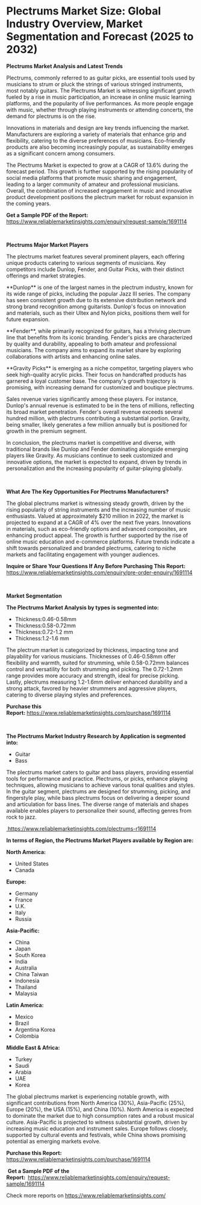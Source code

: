 <p><h1>Plectrums Market Size: Global Industry Overview, Market Segmentation and Forecast (2025 to 2032)</h1></p><p><strong>Plectrums Market Analysis and Latest Trends</strong></p>
<p><p>Plectrums, commonly referred to as guitar picks, are essential tools used by musicians to strum or pluck the strings of various stringed instruments, most notably guitars. The Plectrums Market is witnessing significant growth fueled by a rise in music participation, an increase in online music learning platforms, and the popularity of live performances. As more people engage with music, whether through playing instruments or attending concerts, the demand for plectrums is on the rise.</p><p>Innovations in materials and design are key trends influencing the market. Manufacturers are exploring a variety of materials that enhance grip and flexibility, catering to the diverse preferences of musicians. Eco-friendly products are also becoming increasingly popular, as sustainability emerges as a significant concern among consumers.</p><p>The Plectrums Market is expected to grow at a CAGR of 13.6% during the forecast period. This growth is further supported by the rising popularity of social media platforms that promote music sharing and engagement, leading to a larger community of amateur and professional musicians. Overall, the combination of increased engagement in music and innovative product development positions the plectrum market for robust expansion in the coming years.</p></p>
<p><strong>Get a Sample PDF of the Report:&nbsp;</strong> <a href="https://www.reliablemarketinsights.com/enquiry/request-sample/1691114?utm_campaign=1932&utm_medium=2&utm_source=Github&utm_content=ia&utm_term=07012025&utm_id=plectrums">https://www.reliablemarketinsights.com/enquiry/request-sample/1691114</a></p>
<p>&nbsp;</p>
<p><strong>Plectrums Major Market Players</strong></p>
<p><p>The plectrums market features several prominent players, each offering unique products catering to various segments of musicians. Key competitors include Dunlop, Fender, and Guitar Picks, with their distinct offerings and market strategies.</p><p>**Dunlop** is one of the largest names in the plectrum industry, known for its wide range of picks, including the popular Jazz III series. The company has seen consistent growth due to its extensive distribution network and strong brand recognition among guitarists. Dunlop's focus on innovation and materials, such as their Ultex and Nylon picks, positions them well for future expansion.</p><p>**Fender**, while primarily recognized for guitars, has a thriving plectrum line that benefits from its iconic branding. Fender's picks are characterized by quality and durability, appealing to both amateur and professional musicians. The company aims to expand its market share by exploring collaborations with artists and enhancing online sales.</p><p>**Gravity Picks** is emerging as a niche competitor, targeting players who seek high-quality acrylic picks. Their focus on handcrafted products has garnered a loyal customer base. The company's growth trajectory is promising, with increasing demand for customized and boutique plectrums.</p><p>Sales revenue varies significantly among these players. For instance, Dunlop's annual revenue is estimated to be in the tens of millions, reflecting its broad market penetration. Fender's overall revenue exceeds several hundred million, with plectrums contributing a substantial portion. Gravity, being smaller, likely generates a few million annually but is positioned for growth in the premium segment.</p><p>In conclusion, the plectrums market is competitive and diverse, with traditional brands like Dunlop and Fender dominating alongside emerging players like Gravity. As musicians continue to seek customized and innovative options, the market is expected to expand, driven by trends in personalization and the increasing popularity of guitar-playing globally.</p></p>
<p>&nbsp;</p>
<p><strong>What Are The Key Opportunities For Plectrums Manufacturers?</strong></p>
<p><p>The global plectrums market is witnessing steady growth, driven by the rising popularity of string instruments and the increasing number of music enthusiasts. Valued at approximately $210 million in 2022, the market is projected to expand at a CAGR of 4% over the next five years. Innovations in materials, such as eco-friendly options and advanced composites, are enhancing product appeal. The growth is further supported by the rise of online music education and e-commerce platforms. Future trends indicate a shift towards personalized and branded plectrums, catering to niche markets and facilitating engagement with younger audiences.</p></p>
<p><strong>Inquire or Share Your Questions If Any Before Purchasing This Report:</strong> <a href="https://www.reliablemarketinsights.com/enquiry/pre-order-enquiry/1691114?utm_campaign=1932&utm_medium=2&utm_source=Github&utm_content=ia&utm_term=07012025&utm_id=plectrums">https://www.reliablemarketinsights.com/enquiry/pre-order-enquiry/1691114</a></p>
<p>&nbsp;</p>
<p><strong>Market Segmentation</strong></p>
<p><strong>The Plectrums Market Analysis by types is segmented into:</strong></p>
<p><ul><li>Thickness:0.46-0.58mm</li><li>Thickness:0.58-0.72mm</li><li>Thickness:0.72-1.2 mm</li><li>Thickness:1.2-1.6 mm</li></ul></p>
<p><p>The plectrum market is categorized by thickness, impacting tone and playability for various musicians. Thicknesses of 0.46-0.58mm offer flexibility and warmth, suited for strumming, while 0.58-0.72mm balances control and versatility for both strumming and picking. The 0.72-1.2mm range provides more accuracy and strength, ideal for precise picking. Lastly, plectrums measuring 1.2-1.6mm deliver enhanced durability and a strong attack, favored by heavier strummers and aggressive players, catering to diverse playing styles and preferences.</p></p>
<p><strong>Purchase this Report:&nbsp;</strong><a href="https://www.reliablemarketinsights.com/purchase/1691114?utm_campaign=1932&utm_medium=2&utm_source=Github&utm_content=ia&utm_term=07012025&utm_id=plectrums">https://www.reliablemarketinsights.com/purchase/1691114</a></p>
<p>&nbsp;</p>
<p><strong>The Plectrums Market Industry Research by Application is segmented into:</strong></p>
<p><ul><li>Guitar</li><li>Bass</li></ul></p>
<p><p>The plectrums market caters to guitar and bass players, providing essential tools for performance and practice. Plectrums, or picks, enhance playing techniques, allowing musicians to achieve various tonal qualities and styles. In the guitar segment, plectrums are designed for strumming, picking, and fingerstyle play, while bass plectrums focus on delivering a deeper sound and articulation for bass lines. The diverse range of materials and shapes available enables players to personalize their sound, affecting genres from rock to jazz.</p></p>
<p><a href="https://www.reliablemarketinsights.com/plectrums-r1691114?utm_campaign=1932&utm_medium=2&utm_source=Github&utm_content=ia&utm_term=07012025&utm_id=plectrums">&nbsp;https://www.reliablemarketinsights.com/plectrums-r1691114</a></p>
<p><strong>In terms of Region, the Plectrums Market Players available by Region are:</strong></p>
<p>
    <p> <strong> North America: </strong>
        <ul>
            <li>United States</li>
            <li>Canada</li>
        </ul>
        </p> 
    <p> <strong> Europe: </strong>
        <ul>
            <li>Germany</li>
            <li>France</li>
            <li>U.K.</li>
            <li>Italy</li>
            <li>Russia</li>
        </ul>
        </p> 
    <p> <strong> Asia-Pacific: </strong>
        <ul>
            <li>China</li>
            <li>Japan</li>
            <li>South Korea</li>
            <li>India</li>
            <li>Australia</li>
            <li>China Taiwan</li>
            <li>Indonesia</li>
            <li>Thailand</li>
            <li>Malaysia</li>
        </ul>
        </p> 
    <p> <strong> Latin America: </strong>
        <ul>
            <li>Mexico</li>
            <li>Brazil</li>
            <li>Argentina Korea</li>
            <li>Colombia</li>
        </ul>
        </p> 
    <p> <strong> Middle East & Africa: </strong>
        <ul>
            <li>Turkey</li>
            <li>Saudi</li>
            <li>Arabia</li>
            <li>UAE</li>
            <li>Korea</li>
        </ul>
    </p>
    </p>
<p><p>The global plectrums market is experiencing notable growth, with significant contributions from North America (30%), Asia-Pacific (25%), Europe (20%), the USA (15%), and China (10%). North America is expected to dominate the market due to high consumption rates and a robust musical culture. Asia-Pacific is projected to witness substantial growth, driven by increasing music education and instrument sales. Europe follows closely, supported by cultural events and festivals, while China shows promising potential as emerging markets evolve.</p></p>
<p><strong>Purchase this Report: </strong><a href="https://www.reliablemarketinsights.com/purchase/1691114?utm_campaign=1932&utm_medium=2&utm_source=Github&utm_content=ia&utm_term=07012025&utm_id=plectrums">https://www.reliablemarketinsights.com/purchase/1691114</a></p>
<p>&nbsp;<strong>Get a Sample PDF of the Report:&nbsp;&nbsp;</strong><a href="https://www.reliablemarketinsights.com/enquiry/request-sample/1691114?utm_campaign=1932&utm_medium=2&utm_source=Github&utm_content=ia&utm_term=07012025&utm_id=plectrums">https://www.reliablemarketinsights.com/enquiry/request-sample/1691114</a></p>
<p><strong></strong></p>
<p>Check more reports on <a href="https://www.reliablemarketinsights.com/?utm_campaign=1932&utm_medium=2&utm_source=Github&utm_content=ia&utm_term=07012025&utm_id=plectrums">https://www.reliablemarketinsights.com/</a></p>